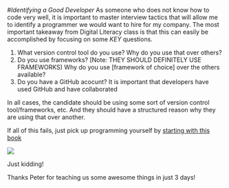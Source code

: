 #*Identifying a Good Developer*
As someone who does not know how to code very well, it is important to master interview tactics that will allow me to identify a programmer we would want to hire for my company.
The most important takeaway from Digital Literacy class is that this can easily be accomplished by focusing on some *KEY* questions.

1. What version control tool do you use? Why do you use that over others?
2. Do you use frameworks? [Note: THEY SHOULD DEFINITELY USE FRAMEWORKS) Why do you use [framework of choice] over the others available?
3. Do you have a GitHub acocunt? It is important that developers have used GitHub and have collaborated

In all cases, the candidate should be using some sort of version control tool/frameworks, etc. And they should have a structured reason why they are using that over another.

If all of this fails, just pick up programming yourself by [starting with this book](http://www.dummies.com/how-to/computers-software/programming.html)

![](http://ecx.images-amazon.com/images/I/51jli36TPGL._SX258_BO1,204,203,200_.jpg)

Just kidding!

Thanks Peter for teaching us some awesome things in just 3 days!

